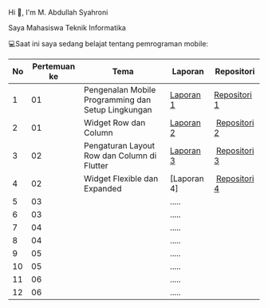 Hi 👋, I'm M. Abdullah Syahroni

Saya Mahasiswa Teknik Informatika

💻Saat ini saya sedang belajat tentang pemrograman mobile:

| No | Pertemuan ke | Tema | Laporan | Repositori |
| ------------ | ------------ | ------------ | ------------ | ------------ |
| 1 | 01  | Pengenalan Mobile Programming dan Setup Lingkungan | [Laporan 1](https://docs.google.com/document/d/14O_p45-CQGjPZy3FM-DiPvVk_zxGD1wR/edit?usp=drive_link&ouid=107291427303928358390&rtpof=true&sd=true) | [Repositori 1]([https://github.com/syahroni111/Prak-Pembrogaman-Mobile/tree/main/TUGAS%201) |
| 2 | 01 | Widget Row dan Column | [Laporan 2](https://docs.google.com/document/d/14otp8QnoDnHncwvyO2SJZJSVRXG9FLC4/edit?usp=drive_link&ouid=107291427303928358390&rtpof=true&sd=true) | [Repositori 2](https://github.com/syahroni111/Prak-Pembrogaman-Mobile/tree/main/TUGAS%202) |
| 3 | 02 | Pengaturan Layout Row dan Column di Flutter | [Laporan 3](https://docs.google.com/document/d/1AJFpaRXT0dg2EJDxDsxw3RUdKS5Tmkr8/edit?usp=drive_link&ouid=107291427303928358390&rtpof=true&sd=true) | [Repositori 3](https://github.com/syahroni111/Prak-Pembrogaman-Mobile/tree/main/TUGAS%203) |
| 4 | 02 | Widget Flexible dan Expanded	 | [Laporan 4] | [Repositori 4]([https://github.com/syahroni111/Prak-Pembrogaman-Mobile/tree/main/TUGAS%204) |
| 5 | 03 |  | ..... |  |
| 6 | 03 |  | ..... |  |
| 7 | 04 |  | ..... |  |
| 8 | 04 |  | ..... |  |
| 9 | 05 |  | ..... |  |
| 10 | 05 |  | ..... |  |
| 11 | 06 |  | ..... |  |
| 12 | 06 |  | ..... |  |
